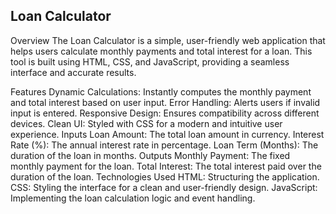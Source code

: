 Loan Calculator
-----
Overview
The Loan Calculator is a simple, user-friendly web application that helps users calculate monthly payments and total interest for a loan. This tool is built using HTML, CSS, and JavaScript, providing a seamless interface and accurate results.

Features
Dynamic Calculations: Instantly computes the monthly payment and total interest based on user input.
Error Handling: Alerts users if invalid input is entered.
Responsive Design: Ensures compatibility across different devices.
Clean UI: Styled with CSS for a modern and intuitive user experience.
Inputs
Loan Amount: The total loan amount in currency.
Interest Rate (%): The annual interest rate in percentage.
Loan Term (Months): The duration of the loan in months.
Outputs
Monthly Payment: The fixed monthly payment for the loan.
Total Interest: The total interest paid over the duration of the loan.
Technologies Used
HTML: Structuring the application.
CSS: Styling the interface for a clean and user-friendly design.
JavaScript: Implementing the loan calculation logic and event handling.
